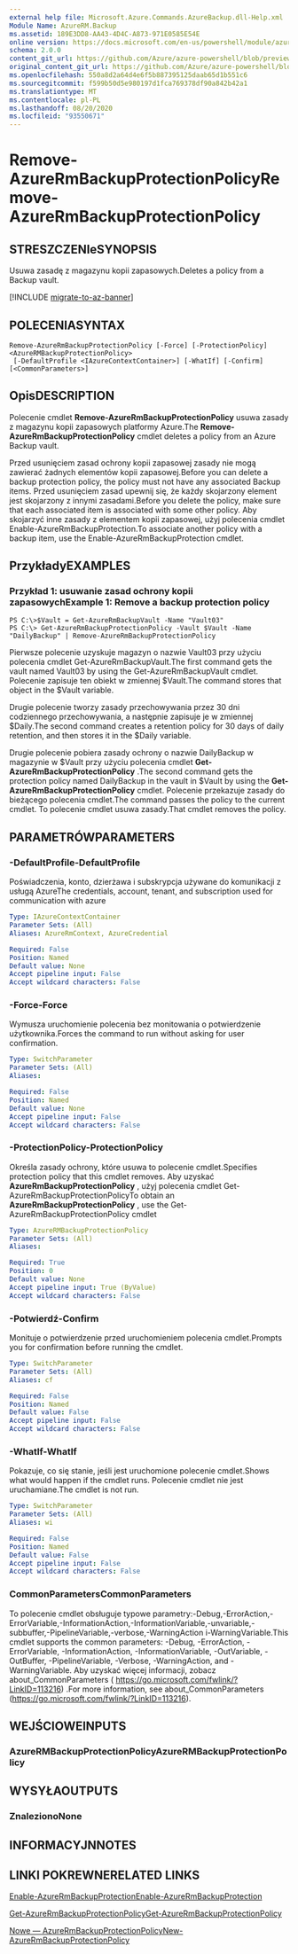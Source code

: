 ```yaml
---
external help file: Microsoft.Azure.Commands.AzureBackup.dll-Help.xml
Module Name: AzureRM.Backup
ms.assetid: 189E3DD8-AA43-4D4C-A873-971E0585E54E
online version: https://docs.microsoft.com/en-us/powershell/module/azurerm.backup/remove-azurermbackupprotectionpolicy
schema: 2.0.0
content_git_url: https://github.com/Azure/azure-powershell/blob/preview/src/ResourceManager/AzureBackup/Commands.AzureBackup/help/Remove-AzureRmBackupProtectionPolicy.md
original_content_git_url: https://github.com/Azure/azure-powershell/blob/preview/src/ResourceManager/AzureBackup/Commands.AzureBackup/help/Remove-AzureRmBackupProtectionPolicy.md
ms.openlocfilehash: 550a8d2a64d4e6f5b887395125daab65d1b551c6
ms.sourcegitcommit: f599b50d5e980197d1fca769378df90a842b42a1
ms.translationtype: MT
ms.contentlocale: pl-PL
ms.lasthandoff: 08/20/2020
ms.locfileid: "93550671"
---
```

# <span data-ttu-id="80c4c-101">Remove-AzureRmBackupProtectionPolicy</span><span class="sxs-lookup"><span data-stu-id="80c4c-101">Remove-AzureRmBackupProtectionPolicy</span></span>

## <span data-ttu-id="80c4c-102">STRESZCZENIe</span><span class="sxs-lookup"><span data-stu-id="80c4c-102">SYNOPSIS</span></span>
<span data-ttu-id="80c4c-103">Usuwa zasadę z magazynu kopii zapasowych.</span><span class="sxs-lookup"><span data-stu-id="80c4c-103">Deletes a policy from a Backup vault.</span></span>

[!INCLUDE [migrate-to-az-banner](../../includes/migrate-to-az-banner.md)]

## <span data-ttu-id="80c4c-104">POLECENIA</span><span class="sxs-lookup"><span data-stu-id="80c4c-104">SYNTAX</span></span>

```
Remove-AzureRmBackupProtectionPolicy [-Force] [-ProtectionPolicy] <AzureRMBackupProtectionPolicy>
 [-DefaultProfile <IAzureContextContainer>] [-WhatIf] [-Confirm] [<CommonParameters>]
```

## <span data-ttu-id="80c4c-105">Opis</span><span class="sxs-lookup"><span data-stu-id="80c4c-105">DESCRIPTION</span></span>
<span data-ttu-id="80c4c-106">Polecenie cmdlet **Remove-AzureRmBackupProtectionPolicy** usuwa zasady z magazynu kopii zapasowych platformy Azure.</span><span class="sxs-lookup"><span data-stu-id="80c4c-106">The **Remove-AzureRmBackupProtectionPolicy** cmdlet deletes a policy from an Azure Backup vault.</span></span>

<span data-ttu-id="80c4c-107">Przed usunięciem zasad ochrony kopii zapasowej zasady nie mogą zawierać żadnych elementów kopii zapasowej.</span><span class="sxs-lookup"><span data-stu-id="80c4c-107">Before you can delete a backup protection policy, the policy must not have any associated Backup items.</span></span>
<span data-ttu-id="80c4c-108">Przed usunięciem zasad upewnij się, że każdy skojarzony element jest skojarzony z innymi zasadami.</span><span class="sxs-lookup"><span data-stu-id="80c4c-108">Before you delete the policy, make sure that each associated item is associated with some other policy.</span></span>
<span data-ttu-id="80c4c-109">Aby skojarzyć inne zasady z elementem kopii zapasowej, użyj polecenia cmdlet Enable-AzureRmBackupProtection.</span><span class="sxs-lookup"><span data-stu-id="80c4c-109">To associate another policy with a backup item, use the Enable-AzureRmBackupProtection cmdlet.</span></span>

## <span data-ttu-id="80c4c-110">Przykłady</span><span class="sxs-lookup"><span data-stu-id="80c4c-110">EXAMPLES</span></span>

### <span data-ttu-id="80c4c-111">Przykład 1: usuwanie zasad ochrony kopii zapasowych</span><span class="sxs-lookup"><span data-stu-id="80c4c-111">Example 1: Remove a backup protection policy</span></span>
```
PS C:\>$Vault = Get-AzureRmBackupVault -Name "Vault03"
PS C:\> Get-AzureRmBackupProtectionPolicy -Vault $Vault -Name "DailyBackup" | Remove-AzureRmBackupProtectionPolicy
```

<span data-ttu-id="80c4c-112">Pierwsze polecenie uzyskuje magazyn o nazwie Vault03 przy użyciu polecenia cmdlet Get-AzureRmBackupVault.</span><span class="sxs-lookup"><span data-stu-id="80c4c-112">The first command gets the vault named Vault03 by using the Get-AzureRmBackupVault cmdlet.</span></span>
<span data-ttu-id="80c4c-113">Polecenie zapisuje ten obiekt w zmiennej $Vault.</span><span class="sxs-lookup"><span data-stu-id="80c4c-113">The command stores that object in the $Vault variable.</span></span>

<span data-ttu-id="80c4c-114">Drugie polecenie tworzy zasady przechowywania przez 30 dni codziennego przechowywania, a następnie zapisuje je w zmiennej $Daily.</span><span class="sxs-lookup"><span data-stu-id="80c4c-114">The second command creates a retention policy for 30 days of daily retention, and then stores it in the $Daily variable.</span></span>

<span data-ttu-id="80c4c-115">Drugie polecenie pobiera zasady ochrony o nazwie DailyBackup w magazynie w $Vault przy użyciu polecenia cmdlet **Get-AzureRmBackupProtectionPolicy** .</span><span class="sxs-lookup"><span data-stu-id="80c4c-115">The second command gets the protection policy named DailyBackup in the vault in $Vault by using the **Get-AzureRmBackupProtectionPolicy** cmdlet.</span></span>
<span data-ttu-id="80c4c-116">Polecenie przekazuje zasady do bieżącego polecenia cmdlet.</span><span class="sxs-lookup"><span data-stu-id="80c4c-116">The command passes the policy to the current cmdlet.</span></span>
<span data-ttu-id="80c4c-117">To polecenie cmdlet usuwa zasady.</span><span class="sxs-lookup"><span data-stu-id="80c4c-117">That cmdlet removes the policy.</span></span>

## <span data-ttu-id="80c4c-118">PARAMETRÓW</span><span class="sxs-lookup"><span data-stu-id="80c4c-118">PARAMETERS</span></span>

### <span data-ttu-id="80c4c-119">-DefaultProfile</span><span class="sxs-lookup"><span data-stu-id="80c4c-119">-DefaultProfile</span></span>
<span data-ttu-id="80c4c-120">Poświadczenia, konto, dzierżawa i subskrypcja używane do komunikacji z usługą Azure</span><span class="sxs-lookup"><span data-stu-id="80c4c-120">The credentials, account, tenant, and subscription used for communication with azure</span></span>

```yaml
Type: IAzureContextContainer
Parameter Sets: (All)
Aliases: AzureRmContext, AzureCredential

Required: False
Position: Named
Default value: None
Accept pipeline input: False
Accept wildcard characters: False
```

### <span data-ttu-id="80c4c-121">-Force</span><span class="sxs-lookup"><span data-stu-id="80c4c-121">-Force</span></span>
<span data-ttu-id="80c4c-122">Wymusza uruchomienie polecenia bez monitowania o potwierdzenie użytkownika.</span><span class="sxs-lookup"><span data-stu-id="80c4c-122">Forces the command to run without asking for user confirmation.</span></span>

```yaml
Type: SwitchParameter
Parameter Sets: (All)
Aliases: 

Required: False
Position: Named
Default value: None
Accept pipeline input: False
Accept wildcard characters: False
```

### <span data-ttu-id="80c4c-123">-ProtectionPolicy</span><span class="sxs-lookup"><span data-stu-id="80c4c-123">-ProtectionPolicy</span></span>
<span data-ttu-id="80c4c-124">Określa zasady ochrony, które usuwa to polecenie cmdlet.</span><span class="sxs-lookup"><span data-stu-id="80c4c-124">Specifies protection policy that this cmdlet removes.</span></span>
<span data-ttu-id="80c4c-125">Aby uzyskać **AzureRmBackupProtectionPolicy** , użyj polecenia cmdlet Get-AzureRmBackupProtectionPolicy</span><span class="sxs-lookup"><span data-stu-id="80c4c-125">To obtain an **AzureRmBackupProtectionPolicy** , use the Get-AzureRmBackupProtectionPolicy cmdlet</span></span>

```yaml
Type: AzureRMBackupProtectionPolicy
Parameter Sets: (All)
Aliases: 

Required: True
Position: 0
Default value: None
Accept pipeline input: True (ByValue)
Accept wildcard characters: False
```

### <span data-ttu-id="80c4c-126">-Potwierdź</span><span class="sxs-lookup"><span data-stu-id="80c4c-126">-Confirm</span></span>
<span data-ttu-id="80c4c-127">Monituje o potwierdzenie przed uruchomieniem polecenia cmdlet.</span><span class="sxs-lookup"><span data-stu-id="80c4c-127">Prompts you for confirmation before running the cmdlet.</span></span>

```yaml
Type: SwitchParameter
Parameter Sets: (All)
Aliases: cf

Required: False
Position: Named
Default value: False
Accept pipeline input: False
Accept wildcard characters: False
```

### <span data-ttu-id="80c4c-128">-WhatIf</span><span class="sxs-lookup"><span data-stu-id="80c4c-128">-WhatIf</span></span>
<span data-ttu-id="80c4c-129">Pokazuje, co się stanie, jeśli jest uruchomione polecenie cmdlet.</span><span class="sxs-lookup"><span data-stu-id="80c4c-129">Shows what would happen if the cmdlet runs.</span></span>
<span data-ttu-id="80c4c-130">Polecenie cmdlet nie jest uruchamiane.</span><span class="sxs-lookup"><span data-stu-id="80c4c-130">The cmdlet is not run.</span></span>

```yaml
Type: SwitchParameter
Parameter Sets: (All)
Aliases: wi

Required: False
Position: Named
Default value: False
Accept pipeline input: False
Accept wildcard characters: False
```

### <span data-ttu-id="80c4c-131">CommonParameters</span><span class="sxs-lookup"><span data-stu-id="80c4c-131">CommonParameters</span></span>
<span data-ttu-id="80c4c-132">To polecenie cmdlet obsługuje typowe parametry:-Debug,-ErrorAction,-ErrorVariable,-InformationAction,-InformationVariable,-unvariable,-subbuffer,-PipelineVariable,-verbose,-WarningAction i-WarningVariable.</span><span class="sxs-lookup"><span data-stu-id="80c4c-132">This cmdlet supports the common parameters: -Debug, -ErrorAction, -ErrorVariable, -InformationAction, -InformationVariable, -OutVariable, -OutBuffer, -PipelineVariable, -Verbose, -WarningAction, and -WarningVariable.</span></span> <span data-ttu-id="80c4c-133">Aby uzyskać więcej informacji, zobacz about_CommonParameters ( https://go.microsoft.com/fwlink/?LinkID=113216) .</span><span class="sxs-lookup"><span data-stu-id="80c4c-133">For more information, see about_CommonParameters (https://go.microsoft.com/fwlink/?LinkID=113216).</span></span>

## <span data-ttu-id="80c4c-134">WEJŚCIOWE</span><span class="sxs-lookup"><span data-stu-id="80c4c-134">INPUTS</span></span>

### <span data-ttu-id="80c4c-135">AzureRMBackupProtectionPolicy</span><span class="sxs-lookup"><span data-stu-id="80c4c-135">AzureRMBackupProtectionPolicy</span></span>

## <span data-ttu-id="80c4c-136">WYSYŁA</span><span class="sxs-lookup"><span data-stu-id="80c4c-136">OUTPUTS</span></span>

### <span data-ttu-id="80c4c-137">Znaleziono</span><span class="sxs-lookup"><span data-stu-id="80c4c-137">None</span></span>

## <span data-ttu-id="80c4c-138">INFORMACYJN</span><span class="sxs-lookup"><span data-stu-id="80c4c-138">NOTES</span></span>

## <span data-ttu-id="80c4c-139">LINKI POKREWNE</span><span class="sxs-lookup"><span data-stu-id="80c4c-139">RELATED LINKS</span></span>

[<span data-ttu-id="80c4c-140">Enable-AzureRmBackupProtection</span><span class="sxs-lookup"><span data-stu-id="80c4c-140">Enable-AzureRmBackupProtection</span></span>](./Enable-AzureRmBackupProtection.md)

[<span data-ttu-id="80c4c-141">Get-AzureRmBackupProtectionPolicy</span><span class="sxs-lookup"><span data-stu-id="80c4c-141">Get-AzureRmBackupProtectionPolicy</span></span>](./Get-AzureRmBackupProtectionPolicy.md)

[<span data-ttu-id="80c4c-142">Nowe — AzureRmBackupProtectionPolicy</span><span class="sxs-lookup"><span data-stu-id="80c4c-142">New-AzureRmBackupProtectionPolicy</span></span>](./New-AzureRmBackupProtectionPolicy.md)


